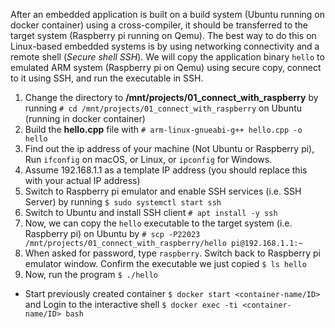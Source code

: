 After an embedded application is built on a build system (Ubuntu running on docker container) using a cross-compiler, it should be transferred to the target system (Raspberry pi running on Qemu). The best way to do this on Linux-based embedded systems is by using networking connectivity and a remote shell (_Secure shell SSH_). We will copy the application binary `hello` to emulated ARM system (Raspberry pi on Qemu) using secure copy, connect to it using SSH, and run the executable in SSH.

1. Change the directory to **/mnt/projects/01_connect_with_raspberry** by running `# cd /mnt/projects/01_connect_with_raspberry` on Ubuntu (running in docker container)
2. Build the **hello.cpp** file with `# arm-linux-gnueabi-g++ hello.cpp -o hello`
3. Find out the ip address of your machine (Not Ubuntu or Raspberry pi), Run `ifconfig` on macOS, or Linux, or `ipconfig` for Windows.
4. Assume 192.168.1.1 as a template IP address (you should replace this with your actual IP address)
5. Switch to Raspberry pi emulator and enable SSH services (i.e. SSH Server) by running `$ sudo systemctl start ssh`
6. Switch to Ubuntu and install SSH client `# apt install -y ssh`
7. Now, we can copy the `hello` executable to the target system (i.e. Raspberry pi) on Ubuntu by `# scp -P22023 /mnt/projects/01_connect_with_raspberry/hello pi@192.168.1.1:~`
8. When asked for password, type `raspberry`. Switch back to Raspberry pi emulator window. Confirm the executable we just copied `$ ls hello`
9. Now, run the program `$ ./hello`

   
* Start previously created container `$ docker start <container-name/ID>` and Login to the interactive shell `$ docker exec -ti <container-name/ID> bash`     
